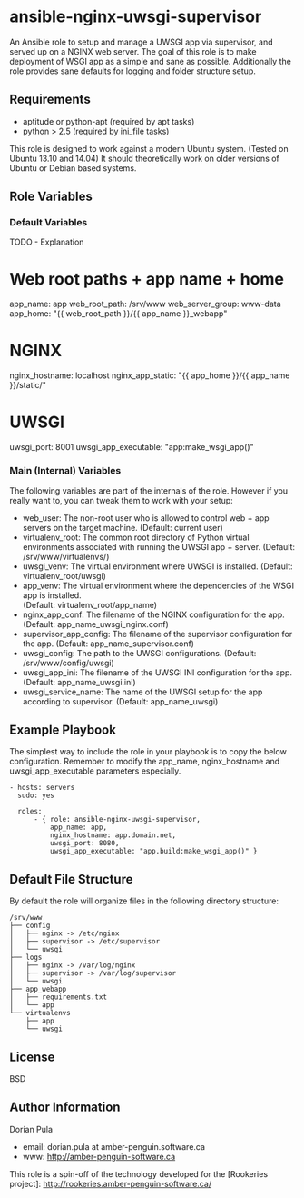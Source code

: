 ansible-nginx-uwsgi-supervisor
==============================

An Ansible role to setup and manage a UWSGI app via supervisor, and served up on a NGINX web server.  The goal of this
role is to make deployment of WSGI app as a simple and sane as possible.  Additionally the role provides sane defaults
for logging and folder structure setup.

Requirements
------------

- aptitude or python-apt (required by apt tasks)
- python > 2.5 (required by ini_file tasks)

This role is designed to work against a modern Ubuntu system.  (Tested on Ubuntu 13.10 and 14.04)  It should 
theoretically work on older versions of Ubuntu or Debian based systems.

Role Variables
--------------

### Default Variables

TODO - Explanation

# Web root paths + app name + home
app_name: app
web_root_path: /srv/www
web_server_group: www-data
app_home: "{{ web_root_path }}/{{ app_name }}_webapp"

# NGINX
nginx_hostname: localhost
nginx_app_static: "{{ app_home }}/{{ app_name }}/static/"

# UWSGI
uwsgi_port: 8001
uwsgi_app_executable: "app:make_wsgi_app()"


### Main (Internal) Variables

The following variables are part of the internals of the role.  However if you really want to, you can tweak them to 
work with your setup:

- web_user: The non-root user who is allowed to control web + app servers on the target machine.
    (Default: current user)
- virtualenv_root: The common root directory of Python virtual environments associated with running the UWSGI app + 
    server.  (Default: /srv/www/virtualenvs/)
- uwsgi_venv: The virtual environment where UWSGI is installed.  (Default: virtualenv_root/uwsgi)
- app_venv: The virtual environment where the dependencies of the WSGI app is installed.  
    (Default: virtualenv_root/app_name)
- nginx_app_conf: The filename of the NGINX configuration for the app.  (Default: app_name_uwsgi_nginx.conf)
- supervisor_app_config: The filename of the supervisor configuration for the app.  (Default: app_name_supervisor.conf)
- uwsgi_config: The path to the UWSGI configurations.  (Default: /srv/www/config/uwsgi)
- uwsgi_app_ini: The filename of the UWSGI INI configuration for the app. (Default: app_name_uwsgi.ini)
- uwsgi_service_name: The name of the UWSGI setup for the app according to supervisor.  (Default: app_name_uwsgi)

Example Playbook
----------------

The simplest way to include the role in your playbook is to copy the below configuration.  Remember to modify the 
app_name, nginx_hostname and uwsgi_app_executable parameters especially.
         
    - hosts: servers
      sudo: yes
    
      roles:
          - { role: ansible-nginx-uwsgi-supervisor, 
              app_name: app, 
              nginx_hostname: app.domain.net,
              uwsgi_port: 8080, 
              uwsgi_app_executable: "app.build:make_wsgi_app()" }
              
Default File Structure
----------------------

By default the role will organize files in the following directory structure:

    /srv/www
    ├── config
    │   ├── nginx -> /etc/nginx
    │   ├── supervisor -> /etc/supervisor
    │   └── uwsgi
    ├── logs
    │   ├── nginx -> /var/log/nginx
    │   ├── supervisor -> /var/log/supervisor
    │   └── uwsgi
    ├── app_webapp
    │   ├── requirements.txt
    │   └── app
    └── virtualenvs
        ├── app
        └── uwsgi

License
-------

BSD

Author Information
------------------

Dorian Pula
- email: dorian.pula at amber-penguin.software.ca
- www: http://amber-penguin-software.ca

This role is a spin-off of the technology developed for the [Rookeries project]: 
http://rookeries.amber-penguin-software.ca/
